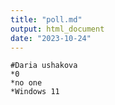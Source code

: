 ```yaml
---
title: "poll.md"
output: html_document
date: "2023-10-24"
---
```


```{}
#Daria ushakova
*0
*no one
*Windows 11

```


